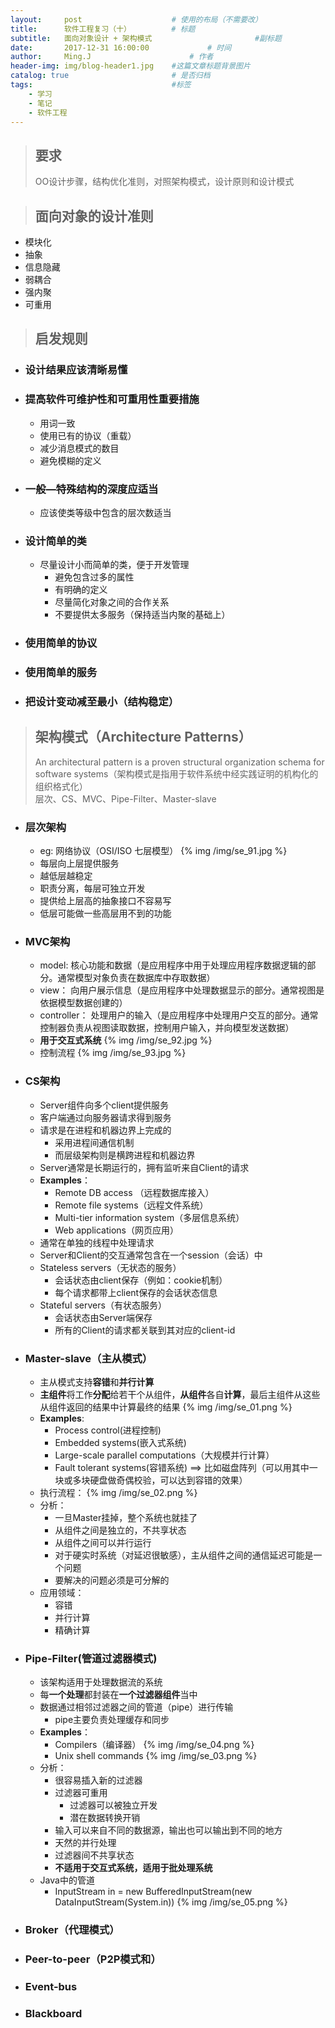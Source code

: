 ```yaml
---
layout:     post                    # 使用的布局（不需要改）
title:      软件工程复习（十）         # 标题
subtitle:   面向对象设计 + 架构模式                       #副标题
date:       2017-12-31 16:00:00             # 时间
author:     Ming.J                      # 作者
header-img: img/blog-header1.jpg    #这篇文章标题背景图片
catalog: true                       # 是否归档
tags:                               #标签
    - 学习
    - 笔记
    - 软件工程
---
```


> ## 要求
> OO设计步骤，结构优化准则，对照架构模式，设计原则和设计模式

> ## 面向对象的设计准则

- 模块化
- 抽象
- 信息隐藏
- 弱耦合
- 强内聚
- 可重用

> ## 启发规则

- ### 设计结果应该清晰易懂
- ### 提高软件可维护性和可重用性重要措施
  - 用词一致
  - 使用已有的协议（重载）
  - 减少消息模式的数目
  - 避免模糊的定义
- ### 一般—特殊结构的深度应适当
  - 应该使类等级中包含的层次数适当
- ### 设计简单的类
  - 尽量设计小而简单的类，便于开发管理
    - 避免包含过多的属性
    - 有明确的定义
    - 尽量简化对象之间的合作关系
    - 不要提供太多服务（保持适当内聚的基础上）
- ### 使用简单的协议
- ### 使用简单的服务
- ### 把设计变动减至最小（结构稳定）

> ## 架构模式（Architecture Patterns）
> An architectural pattern is a proven structural organization schema for software systems（架构模式是指用于软件系统中经实践证明的机构化的组织格式化） <br />
> 层次、CS、MVC、Pipe-Filter、Master-slave

- ### 层次架构
  - eg: 网络协议（OSI/ISO 七层模型）
  {% img  /img/se_91.jpg %}
  - 每层向上层提供服务
  - 越低层越稳定
  - 职责分离，每层可独立开发
  - 提供给上层高的抽象接口不容易写
  - 低层可能做一些高层用不到的功能
- ### MVC架构
  - model: 核心功能和数据（是应用程序中用于处理应用程序数据逻辑的部分。通常模型对象负责在数据库中存取数据）
  - view： 向用户展示信息（是应用程序中处理数据显示的部分。通常视图是依据模型数据创建的）
  - controller： 处理用户的输入（是应用程序中处理用户交互的部分。通常控制器负责从视图读取数据，控制用户输入，并向模型发送数据）
  - **用于交互式系统**
  {% img  /img/se_92.jpg %}
  - 控制流程
  {% img  /img/se_93.jpg %}

- ### CS架构
  - Server组件向多个client提供服务
  - 客户端通过向服务器请求得到服务
  - 请求是在进程和机器边界上完成的
    - 采用进程间通信机制
    - 而层级架构则是横跨进程和机器边界
  - Server通常是长期运行的，拥有监听来自Client的请求
  - **Examples**：
    - Remote DB access （远程数据库接入）
    - Remote file systems（远程文件系统）
    - Multi-tier information system（多层信息系统）
    - Web applications（网页应用）
  - 通常在单独的线程中处理请求
  - Server和Client的交互通常包含在一个session（会话）中
  - Stateless servers（无状态的服务）
    - 会话状态由client保存（例如：cookie机制）
    - 每个请求都带上client保存的会话状态信息
  - Stateful servers（有状态服务）
    - 会话状态由Server端保存
    - 所有的Client的请求都关联到其对应的client-id
- ### Master-slave（主从模式）
  - 主从模式支持**容错**和**并行计算**
  - **主组件**将工作**分配**给若干个从组件，**从组件**各自**计算**，最后主组件从这些从组件返回的结果中计算最终的结果
  {% img  /img/se_01.png %}
  - **Examples**:
    - Process control(进程控制)
    - Embedded systems(嵌入式系统)
    - Large-scale parallel computations（大规模并行计算）
    - Fault tolerant systems(容错系统) ==> 比如磁盘阵列（可以用其中一块或多块硬盘做奇偶校验，可以达到容错的效果）
  - 执行流程：
    {% img  /img/se_02.png %}
  - 分析：
    - 一旦Master挂掉，整个系统也就挂了
    - 从组件之间是独立的，不共享状态
    - 从组件之间可以并行运行
    - 对于硬实时系统（对延迟很敏感），主从组件之间的通信延迟可能是一个问题
    - 要解决的问题必须是可分解的
  - 应用领域：
    - 容错
    - 并行计算
    - 精确计算
- ### Pipe-Filter(管道过滤器模式)
  - 该架构适用于处理数据流的系统
  - 每**一个处理**都封装在**一个过滤器组件**当中
  - 数据通过相邻过滤器之间的管道（pipe）进行传输
    - pipe主要负责处理缓存和同步
  - **Examples**：
    - Compilers（编译器）
    {% img  /img/se_04.png %}
    - Unix shell commands
    {% img  /img/se_03.png %}
  - 分析：
    - 很容易插入新的过滤器
    - 过滤器可重用
      - 过滤器可以被独立开发
      - 潜在数据转换开销
    - 输入可以来自不同的数据源，输出也可以输出到不同的地方
    - 天然的并行处理
    - 过滤器间不共享状态
    - **不适用于交互式系统，适用于批处理系统**
  - Java中的管道
    - InputStream in = new BufferedInputStream(new DataInputStream(System.in))
    {% img  /img/se_05.png %}
- ### Broker（代理模式）
- ### Peer-to-peer（P2P模式和）
- ### Event-bus
- ### Blackboard
